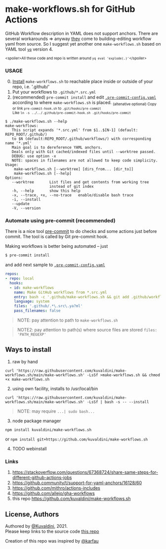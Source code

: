 make-workflows.sh for GitHub Actions
====================================

GitHub Workflow description in YAML does not support anchors.
There are several workarounds => anyway [they](#links) come to building-editing workflow yaml from source.
So I suggest yet another one `make-workflows.sh` based on YAML tool [`yq`](https://github.com/mikefarah/yq) version 4.

<sub>\<spoiler\>All these code and repo is written around `yq eval 'explode(.)'`\</spoiler\></sub>

### USAGE
0. [Install](#ways-to-install) `make-workflows.sh` to reachable place inside or outside of your repo, i.e. '.github/'
1. Put your workflows to `.github/*.src.yml`
2. (recommended) `pre-commit install` and edit [`.pre-commit-config.yaml`](/.pre-commit-config.yaml) according to where `make-workflows.sh` is placed.
   <sub>(altenative optional) Copy or link `pre-commit-hook.sh` to `.git/hooks/pre-commit`  
   Like `ln -s ../../.github/pre-commit-hook.sh .git/hooks/pre-commit`</sub>

```
$ ./make-workflows.sh --help
make-workflows:
   This script expands '*.src.yml' from $1..$[N-1] (default: REPO_ROOT/.github/)
   to $N (default:REPO_ROOT/.github/workflows/) with corresponding name '*.yml'
   Main goal is to dereference YAML anchors.
   Deals only with Git cached/indexed files until --worktree passed.
   DEBUG: use option -x
   NOTE: spaces in filenames are not allowed to keep code simplicity.
Usage:
    make-workflows.sh [--worktree] [dirs_from... [dir_to]]
    make-workflows.sh [--help]
Options:
   --worktree       List files and get contents from working tree
                    instead of git index
   -h, --help       show this help
   -x, --trace, +x, --no-trace   enable/disable bash trace
   -i, --install
   --update
   -V, --version
```

### Automate using pre-commit (recommended)
There is a nice tool [pre-commit](https://pre-commit.com) to do checks and some actions just before commit. The tool is called by Git pre-commit hook.

Making workflows is better being automated – just 
```sh
$ pre-commit install
```
and add next sample to [`.pre-commit-config.yaml`](/.pre-commit-config.yaml)
```yaml
repos:
- repo: local
  hooks:
  - id: make-workflows
    name: Make GitHub workflows from *.src.yml
    entry: bash -c '.github/make-workflows.sh && git add .github/workflows'
    language: system
    files: '.github/.*\.src\.ya?ml'
    pass_filenames: false
```
> NOTE: pay attention to path to `make-workflows.sh`

> NOTE2: pay attention to path(s) where source files are stored `files: 'PATH_REGEXP'`


## Ways to install
1. raw by hand
```
curl 'https://raw.githubusercontent.com/kuvaldini/make-workflows.sh/main/make-workflows.sh' -LsSf >make-workflows.sh && chmod +x make-workflows.sh
```

2. using own facility, installs to /usr/local/bin
```
curl 'https://raw.githubusercontent.com/kuvaldini/make-workflows.sh/main/make-workflows.sh' -LsSf | bash -s -- --install
```
> NOTE: may require `...| sudo bash...`

3. node package manager
```
npm install kuvaldini/make-workflows.sh
```
or `npm install git+https://github.com/kuvaldini/make-workflows.sh`

4. TODO webinstall


### Links
1. https://stackoverflow.com/questions/67368724/share-same-steps-for-different-github-actions-jobs
2. https://github.community/t/support-for-yaml-anchors/16128/60
3. https://github.com/mithro/actions-includes
4. https://github.com/allejo/gha-workflows
5. this repo https://github.com/kuvaldini/make-workflows.sh

## License, Authors
Authored by [@Kuvaldini](https://github.com/kuvaldini), 2021.  
Please keep links to the source code [this repo](https://github.com/kuvaldini/make-workflows.sh)

Creation of this repo was inspired by [@karfau](https://github.com/karfau)
